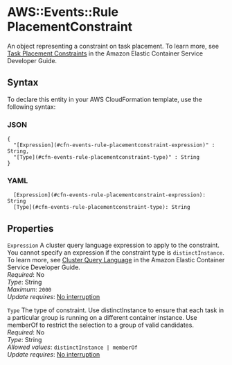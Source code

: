# AWS::Events::Rule PlacementConstraint<a name="aws-properties-events-rule-placementconstraint"></a>

An object representing a constraint on task placement\. To learn more, see [Task Placement Constraints](https://docs.aws.amazon.com/AmazonECS/latest/developerguide/task-placement-constraints.html) in the Amazon Elastic Container Service Developer Guide\.

## Syntax<a name="aws-properties-events-rule-placementconstraint-syntax"></a>

To declare this entity in your AWS CloudFormation template, use the following syntax:

### JSON<a name="aws-properties-events-rule-placementconstraint-syntax.json"></a>

```
{
  "[Expression](#cfn-events-rule-placementconstraint-expression)" : String,
  "[Type](#cfn-events-rule-placementconstraint-type)" : String
}
```

### YAML<a name="aws-properties-events-rule-placementconstraint-syntax.yaml"></a>

```
  [Expression](#cfn-events-rule-placementconstraint-expression): String
  [Type](#cfn-events-rule-placementconstraint-type): String
```

## Properties<a name="aws-properties-events-rule-placementconstraint-properties"></a>

`Expression`  <a name="cfn-events-rule-placementconstraint-expression"></a>
A cluster query language expression to apply to the constraint\. You cannot specify an expression if the constraint type is `distinctInstance`\. To learn more, see [Cluster Query Language](https://docs.aws.amazon.com/AmazonECS/latest/developerguide/cluster-query-language.html) in the Amazon Elastic Container Service Developer Guide\.   
*Required*: No  
*Type*: String  
*Maximum*: `2000`  
*Update requires*: [No interruption](https://docs.aws.amazon.com/AWSCloudFormation/latest/UserGuide/using-cfn-updating-stacks-update-behaviors.html#update-no-interrupt)

`Type`  <a name="cfn-events-rule-placementconstraint-type"></a>
The type of constraint\. Use distinctInstance to ensure that each task in a particular group is running on a different container instance\. Use memberOf to restrict the selection to a group of valid candidates\.   
*Required*: No  
*Type*: String  
*Allowed values*: `distinctInstance | memberOf`  
*Update requires*: [No interruption](https://docs.aws.amazon.com/AWSCloudFormation/latest/UserGuide/using-cfn-updating-stacks-update-behaviors.html#update-no-interrupt)